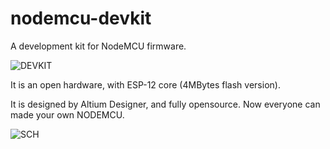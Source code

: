 nodemcu-devkit
==============

A development kit for NodeMCU firmware.

![DEVKIT](https://raw.githubusercontent.com/nodemcu/nodemcu-devkit/master/Documents/NODEMCU_DEVKIT_V0.9.jpg)

It is an open hardware, with ESP-12 core (4MBytes flash version).

It is designed by Altium Designer, and fully opensource. Now everyone can made your own NODEMCU.

![SCH](https://raw.githubusercontent.com/nodemcu/nodemcu-devkit/master/Documents/NODEMCU_DEVKIT_SCH.png)
